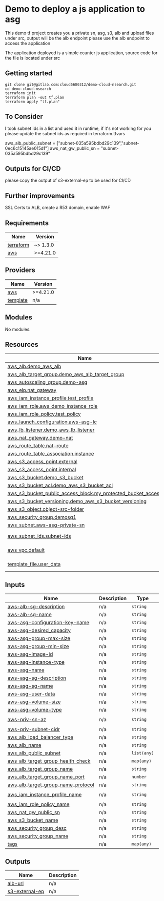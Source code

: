 # Demo to deploy a js application to asg

This demo tf project creates you a private sn, asg, s3, alb and upload files under src, output will be the alb endpoint
please use the alb endpoint to access the application

The application deployed is a simple counter js application, source code for the file is located under src

## Getting started

```
git clone git@gitlab.com:cloud5680312/demo-cloud-nsearch.git
cd demo-cloud-nsearch
terraform init
terraform plan -out tf.plan
terraform apply "tf.plan"
```

## To Consider

I took subnet ids in a list and used it in runtime, if it's not working for you please update the subnet ids as required in terraform.tfvars

aws_alb_public_subnet               = ["subnet-035a595bdbd29c139","subnet-0ec6c15145ae015d1"]
aws_nat_gw_public_sn                = "subnet-035a595bdbd29c139"

## Outputs for CI/CD

please copy the output of s3-external-ep to be used for CI/CD

## Further improvements
SSL Certs to ALB, create a R53 domain, enable WAF

## Requirements

| Name | Version |
|------|---------|
| <a name="requirement_terraform"></a> [terraform](#requirement\_terraform) | ~> 1.3.0 |
| <a name="requirement_aws"></a> [aws](#requirement\_aws) | >=4.21.0 |

## Providers

| Name | Version |
|------|---------|
| <a name="provider_aws"></a> [aws](#provider\_aws) | >=4.21.0 |
| <a name="provider_template"></a> [template](#provider\_template) | n/a |

## Modules

No modules.

## Resources

| Name | Type |
|------|------|
| [aws_alb.demo_aws_alb](https://registry.terraform.io/providers/hashicorp/aws/latest/docs/resources/alb) | resource |
| [aws_alb_target_group.demo_aws_alb_target_group](https://registry.terraform.io/providers/hashicorp/aws/latest/docs/resources/alb_target_group) | resource |
| [aws_autoscaling_group.demo-asg](https://registry.terraform.io/providers/hashicorp/aws/latest/docs/resources/autoscaling_group) | resource |
| [aws_eip.nat_gateway](https://registry.terraform.io/providers/hashicorp/aws/latest/docs/resources/eip) | resource |
| [aws_iam_instance_profile.test_profile](https://registry.terraform.io/providers/hashicorp/aws/latest/docs/resources/iam_instance_profile) | resource |
| [aws_iam_role.aws_demo_instance_role](https://registry.terraform.io/providers/hashicorp/aws/latest/docs/resources/iam_role) | resource |
| [aws_iam_role_policy.test_policy](https://registry.terraform.io/providers/hashicorp/aws/latest/docs/resources/iam_role_policy) | resource |
| [aws_launch_configuration.aws-asg-lc](https://registry.terraform.io/providers/hashicorp/aws/latest/docs/resources/launch_configuration) | resource |
| [aws_lb_listener.demo_aws_lb_listener](https://registry.terraform.io/providers/hashicorp/aws/latest/docs/resources/lb_listener) | resource |
| [aws_nat_gateway.demo-nat](https://registry.terraform.io/providers/hashicorp/aws/latest/docs/resources/nat_gateway) | resource |
| [aws_route_table.nat-route](https://registry.terraform.io/providers/hashicorp/aws/latest/docs/resources/route_table) | resource |
| [aws_route_table_association.instance](https://registry.terraform.io/providers/hashicorp/aws/latest/docs/resources/route_table_association) | resource |
| [aws_s3_access_point.external](https://registry.terraform.io/providers/hashicorp/aws/latest/docs/resources/s3_access_point) | resource |
| [aws_s3_access_point.internal](https://registry.terraform.io/providers/hashicorp/aws/latest/docs/resources/s3_access_point) | resource |
| [aws_s3_bucket.demo_s3_bucket](https://registry.terraform.io/providers/hashicorp/aws/latest/docs/resources/s3_bucket) | resource |
| [aws_s3_bucket_acl.demo_aws_s3_bucket_acl](https://registry.terraform.io/providers/hashicorp/aws/latest/docs/resources/s3_bucket_acl) | resource |
| [aws_s3_bucket_public_access_block.my_protected_bucket_access](https://registry.terraform.io/providers/hashicorp/aws/latest/docs/resources/s3_bucket_public_access_block) | resource |
| [aws_s3_bucket_versioning.demo_aws_s3_bucket_versioning](https://registry.terraform.io/providers/hashicorp/aws/latest/docs/resources/s3_bucket_versioning) | resource |
| [aws_s3_object.object-src-folder](https://registry.terraform.io/providers/hashicorp/aws/latest/docs/resources/s3_object) | resource |
| [aws_security_group.demosg1](https://registry.terraform.io/providers/hashicorp/aws/latest/docs/resources/security_group) | resource |
| [aws_subnet.aws-asg-private-sn](https://registry.terraform.io/providers/hashicorp/aws/latest/docs/resources/subnet) | resource |
| [aws_subnet_ids.subnet-ids](https://registry.terraform.io/providers/hashicorp/aws/latest/docs/data-sources/subnet_ids) | data source |
| [aws_vpc.default](https://registry.terraform.io/providers/hashicorp/aws/latest/docs/data-sources/vpc) | data source |
| [template_file.user_data](https://registry.terraform.io/providers/hashicorp/template/latest/docs/data-sources/file) | data source |

## Inputs

| Name | Description | Type | Default | Required |
|------|-------------|------|---------|:--------:|
| <a name="input_aws-alb-sg-description"></a> [aws-alb-sg-description](#input\_aws-alb-sg-description) | n/a | `string` | `""` | no |
| <a name="input_aws-alb-sg-name"></a> [aws-alb-sg-name](#input\_aws-alb-sg-name) | n/a | `string` | `""` | no |
| <a name="input_aws-asg-configuration-key-name"></a> [aws-asg-configuration-key-name](#input\_aws-asg-configuration-key-name) | n/a | `string` | `""` | no |
| <a name="input_aws-asg-desired_capacity"></a> [aws-asg-desired\_capacity](#input\_aws-asg-desired\_capacity) | n/a | `string` | `"3"` | no |
| <a name="input_aws-asg-group-max-size"></a> [aws-asg-group-max-size](#input\_aws-asg-group-max-size) | n/a | `string` | `"3"` | no |
| <a name="input_aws-asg-group-min-size"></a> [aws-asg-group-min-size](#input\_aws-asg-group-min-size) | n/a | `string` | `"3"` | no |
| <a name="input_aws-asg-image-id"></a> [aws-asg-image-id](#input\_aws-asg-image-id) | n/a | `string` | `""` | no |
| <a name="input_aws-asg-instance-type"></a> [aws-asg-instance-type](#input\_aws-asg-instance-type) | n/a | `string` | `"t2.micro"` | no |
| <a name="input_aws-asg-name"></a> [aws-asg-name](#input\_aws-asg-name) | n/a | `string` | `""` | no |
| <a name="input_aws-asg-sg-description"></a> [aws-asg-sg-description](#input\_aws-asg-sg-description) | n/a | `string` | `""` | no |
| <a name="input_aws-asg-sg-name"></a> [aws-asg-sg-name](#input\_aws-asg-sg-name) | n/a | `string` | `""` | no |
| <a name="input_aws-asg-user-data"></a> [aws-asg-user-data](#input\_aws-asg-user-data) | n/a | `string` | `""` | no |
| <a name="input_aws-asg-volume-size"></a> [aws-asg-volume-size](#input\_aws-asg-volume-size) | n/a | `string` | `"50"` | no |
| <a name="input_aws-asg-volume-type"></a> [aws-asg-volume-type](#input\_aws-asg-volume-type) | n/a | `string` | `"gp2"` | no |
| <a name="input_aws-priv-sn-az"></a> [aws-priv-sn-az](#input\_aws-priv-sn-az) | n/a | `string` | `"ap-southeast-1a"` | no |
| <a name="input_aws-priv-subnet-cidr"></a> [aws-priv-subnet-cidr](#input\_aws-priv-subnet-cidr) | n/a | `string` | `"172.31.96.0/20"` | no |
| <a name="input_aws_alb_load_balancer_type"></a> [aws\_alb\_load\_balancer\_type](#input\_aws\_alb\_load\_balancer\_type) | n/a | `string` | `"application"` | no |
| <a name="input_aws_alb_name"></a> [aws\_alb\_name](#input\_aws\_alb\_name) | n/a | `string` | `""` | no |
| <a name="input_aws_alb_public_subnet"></a> [aws\_alb\_public\_subnet](#input\_aws\_alb\_public\_subnet) | n/a | `list(any)` | `[]` | no |
| <a name="input_aws_alb_target_group_health_check"></a> [aws\_alb\_target\_group\_health\_check](#input\_aws\_alb\_target\_group\_health\_check) | n/a | `map(any)` | `{}` | no |
| <a name="input_aws_alb_target_group_name"></a> [aws\_alb\_target\_group\_name](#input\_aws\_alb\_target\_group\_name) | n/a | `string` | `""` | no |
| <a name="input_aws_alb_target_group_name_port"></a> [aws\_alb\_target\_group\_name\_port](#input\_aws\_alb\_target\_group\_name\_port) | n/a | `number` | `80` | no |
| <a name="input_aws_alb_target_group_name_protocol"></a> [aws\_alb\_target\_group\_name\_protocol](#input\_aws\_alb\_target\_group\_name\_protocol) | n/a | `string` | `""` | no |
| <a name="input_aws_iam_instance_profile_name"></a> [aws\_iam\_instance\_profile\_name](#input\_aws\_iam\_instance\_profile\_name) | n/a | `string` | `"demo-instance-profile"` | no |
| <a name="input_aws_iam_role_policy_name"></a> [aws\_iam\_role\_policy\_name](#input\_aws\_iam\_role\_policy\_name) | n/a | `string` | `"demo-iam-role"` | no |
| <a name="input_aws_nat_gw_public_sn"></a> [aws\_nat\_gw\_public\_sn](#input\_aws\_nat\_gw\_public\_sn) | n/a | `string` | `""` | no |
| <a name="input_aws_s3_bucket_name"></a> [aws\_s3\_bucket\_name](#input\_aws\_s3\_bucket\_name) | n/a | `string` | `""` | no |
| <a name="input_aws_security_group_desc"></a> [aws\_security\_group\_desc](#input\_aws\_security\_group\_desc) | n/a | `string` | `"demo-sg-demo"` | no |
| <a name="input_aws_security_group_name"></a> [aws\_security\_group\_name](#input\_aws\_security\_group\_name) | n/a | `string` | `"demo-sg"` | no |
| <a name="input_tags"></a> [tags](#input\_tags) | n/a | `map(any)` | `{}` | no |

## Outputs

| Name | Description |
|------|-------------|
| <a name="output_alb-url"></a> [alb-url](#output\_alb-url) | n/a |
| <a name="output_s3-external-ep"></a> [s3-external-ep](#output\_s3-external-ep) | n/a |
